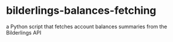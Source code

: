 # bilderlings-balances-fetching
a Python script that fetches account balances summaries from the Bilderlings API
